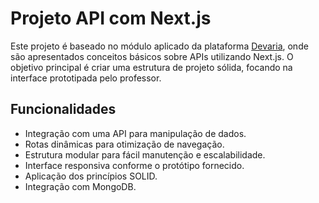 # Projeto API com Next.js

Este projeto é baseado no módulo aplicado da plataforma [Devaria](https://app.devaria.com.br/), onde são apresentados conceitos básicos sobre APIs utilizando Next.js. O objetivo principal é criar uma estrutura de projeto sólida, focando na interface prototipada pelo professor.

## Funcionalidades

- Integração com uma API para manipulação de dados.
- Rotas dinâmicas para otimização de navegação.
- Estrutura modular para fácil manutenção e escalabilidade.
- Interface responsiva conforme o protótipo fornecido.
- Aplicação dos princípios SOLID.
- Integração com MongoDB.

